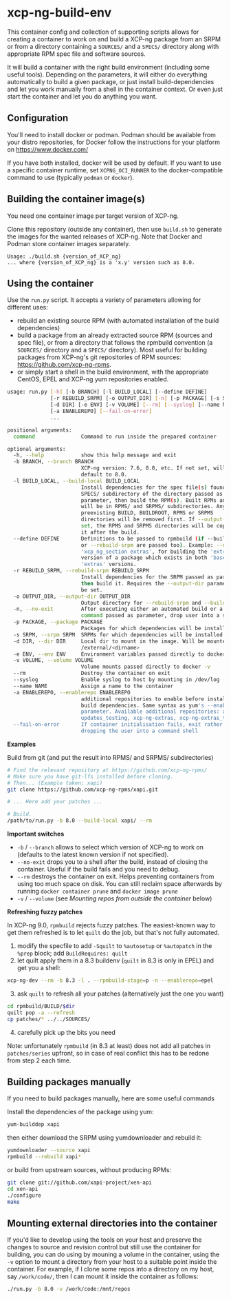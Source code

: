 # xcp-ng-build-env

This container config and collection of supporting scripts allows for
creating a container to work on and build a XCP-ng package from an
SRPM or from a directory containing a `SOURCES/` and a `SPECS/`
directory along with appropriate RPM spec file and software sources.

It will build a container with the right build environment (including some
useful tools).
Depending on the parameters, it will either do everything automatically to build a
given package, or just install build-dependencies and let you work manually from a shell
in the container context. Or even just start the container and let you do anything you
want.

## Configuration

You'll need to install docker or podman. Podman should be available
from your distro repositories, for Docker follow the instructions for
your platform on https://www.docker.com/

If you have both installed, docker will be used by default.  If you
want to use a specific container runtime, set `XCPNG_OCI_RUNNER` to
the docker-compatible command to use (typically `podman` or `docker`).

## Building the container image(s)

You need one container image per target version of XCP-ng.

Clone this repository (outside any container), then use `build.sh` to
generate the images for the wanted releases of XCP-ng.
Note that Docker and Podman store container images separately.

```
Usage: ./build.sh {version_of_XCP_ng}
... where {version_of_XCP_ng} is a 'x.y' version such as 8.0.
```

## Using the container

Use the `run.py` script. It accepts a variety of parameters allowing for different uses:
* rebuild an existing source RPM (with automated installation of the build dependencies)
* build a package from an already extracted source RPM (sources and spec file), or from a directory that follows the rpmbuild convention (a `SOURCES/` directory and a `SPECS/` directory). Most useful for building packages from XCP-ng's git repositories of RPM sources: https://github.com/xcp-ng-rpms.
* or simply start a shell in the build environment, with the appropriate CentOS, EPEL and XCP-ng yum repositories enabled.

```sh
usage: run.py [-h] [-b BRANCH] [-l BUILD_LOCAL] [--define DEFINE]
              [-r REBUILD_SRPM] [-o OUTPUT_DIR] [-n] [-p PACKAGE] [-s SRPM]
              [-d DIR] [-e ENV] [-v VOLUME] [--rm] [--syslog] [--name NAME]
              [-a ENABLEREPO] [--fail-on-error]
              ...

positional arguments:
  command               Command to run inside the prepared container

optional arguments:
  -h, --help            show this help message and exit
  -b BRANCH, --branch BRANCH
                        XCP-ng version: 7.6, 8.0, etc. If not set, will
                        default to 8.0.
  -l BUILD_LOCAL, --build-local BUILD_LOCAL
                        Install dependencies for the spec file(s) found in the
                        SPECS/ subdirectory of the directory passed as
                        parameter, then build the RPM(s). Built RPMs and SRPMs
                        will be in RPMS/ and SRPMS/ subdirectories. Any
                        preexisting BUILD, BUILDROOT, RPMS or SRPMS
                        directories will be removed first. If --output-dir is
                        set, the RPMS and SRPMS directories will be copied to
                        it after the build.
  --define DEFINE       Definitions to be passed to rpmbuild (if --build-local
                        or --rebuild-srpm are passed too). Example: --define
                        'xcp_ng_section extras', for building the 'extras'
                        version of a package which exists in both 'base' and
                        'extras' versions.
  -r REBUILD_SRPM, --rebuild-srpm REBUILD_SRPM
                        Install dependencies for the SRPM passed as parameter,
                        then build it. Requires the --output-dir parameter to
                        be set.
  -o OUTPUT_DIR, --output-dir OUTPUT_DIR
                        Output directory for --rebuild-srpm and --build-local.
  -n, --no-exit         After executing either an automated build or a custom
                        command passed as parameter, drop user into a shell
  -p PACKAGE, --package PACKAGE
                        Packages for which dependencies will be installed
  -s SRPM, --srpm SRPM  SRPMs for which dependencies will be installed
  -d DIR, --dir DIR     Local dir to mount in the image. Will be mounted at
                        /external/<dirname>
  -e ENV, --env ENV     Environment variables passed directly to docker -e
  -v VOLUME, --volume VOLUME
                        Volume mounts passed directly to docker -v
  --rm                  Destroy the container on exit
  --syslog              Enable syslog to host by mounting in /dev/log
  --name NAME           Assign a name to the container
  -a ENABLEREPO, --enablerepo ENABLEREPO
                        additional repositories to enable before installing
                        build dependencies. Same syntax as yum's --enablerepo
                        parameter. Available additional repositories: xcp-ng-
                        updates_testing, xcp-ng-extras, xcp-ng-extras_testing.
  --fail-on-error       If container initialisation fails, exit rather than
                        dropping the user into a command shell
```

**Examples**

Build from git (and put the result into RPMS/ and SRPMS/ subdirectories)
```sh
# Find the relevant repository at https://github.com/xcp-ng-rpms/
# Make sure you have git-lfs installed before cloning.
# Then... (Example taken: xapi)
git clone https://github.com/xcp-ng-rpms/xapi.git

# ... Here add your patches ...

# Build.
/path/to/run.py -b 8.0 --build-local xapi/ --rm
```

**Important switches**

* `-b` / `--branch` allows to select which version of XCP-ng to work on (defaults to the latest known version if not specified).
* `--no-exit` drops you to a shell after the build, instead of closing the container. Useful if the build fails and you need to debug.
* `--rm` destroys the container on exit. Helps preventing containers from using too much space on disk. You can still reclaim space afterwards by running `docker container prune` and `docker image prune`
* `-v` / `--volume` (see *Mounting repos from outside the container* below)

**Refreshing fuzzy patches**

In XCP-ng 9.0, `rpmbuild` rejects fuzzy patches.  The easiest-known
way to get them refreshed is to let `quilt` do the job, but that's not
fully automated.

1. modify the specfile to add `-Squilt` to `%autosetup` or
   `%autopatch` in the `%prep` block; add `BuildRequires: quilt`
2. let quilt apply them in a 8.3 buildenv (`quilt` in 8.3 is only in EPEL) and get you a shell:
```sh
xcp-ng-dev --rm -b 8.3 -l . --rpmbuild-stage=p -n --enablerepo=epel
```
3. ask `quilt` to refresh all your patches (alternatively just the one you want)
```sh
cd rpmbuild/BUILD/$dir
quilt pop -a --refresh
cp patches/* ../../SOURCES/
```
4. carefully pick up the bits you need

Note: unfortunately `rpmbuild` (in 8.3 at least) does not add all
patches in `patches/series` upfront, so in case of real conflict this
has to be redone from step 2 each time.

## Building packages manually

If you need to build packages manually, here are some useful commands

Install the dependencies of the package using yum:

```sh
yum-builddep xapi
```

then either download the SRPM using yumdownloader and rebuild it:

```sh
yumdownloader --source xapi
rpmbuild --rebuild xapi*
```

or build from upstream sources, without producing RPMs:

```sh
git clone git://github.com/xapi-project/xen-api
cd xen-api
./configure
make
```

## Mounting external directories into the container

If you'd like to develop using the tools on your host and preserve the changes
to source and revision control but still use the container for building, you
can do using by mouning a volume in the container, using the `-v` option to mount
a directory from your host to a suitable point inside the container. For
example, if I clone some repos into a directory on my host, say `/work/code/`,
then I can mount it inside the container as follows:

```sh
./run.py -b 8.0 -v /work/code:/mnt/repos
```
